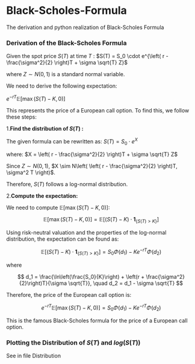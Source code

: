 # Black-Scholes-Formula
The derivation and python realization of Black-Scholes Formula

### Derivation of the Black-Scholes Formula

Given the spot price $S(T)$ at time $T$ :
$S(T) = S_0 \cdot e^{\left( r - \frac{\sigma^2}{2} \right)T + \sigma \sqrt{T} Z}$

where $Z \sim N(0,1)$ is a standard normal variable.

We need to derive the following expectation:

$e^{-rT} \mathbb{E}[\max(S(T) - K, 0)]$

This represents the price of a European call option. To find this, we follow these steps:

1.**Find the distribution of $S(T)$ :**

The given formula can be rewritten as:
$S(T) = S_0 \cdot e^{X}$

where: $X = \left( r - \frac{\sigma^2}{2} \right)T + \sigma \sqrt{T} Z$

Since
$Z \sim N(0,1)$, 
$X \sim N\left( \left( r - \frac{\sigma^2}{2} \right)T, \sigma^2 T \right)$.

Therefore, $S(T)$ follows a log-normal distribution.

2.**Compute the expectation:**

We need to compute $\mathbb{E}[\max(S(T) - K, 0)]$:

$$
\mathbb{E}[\max(S(T) - K, 0)] = \mathbb{E}[(S(T) - K) \cdot \mathbf{1}_{\{S(T) > K\}}]
$$

Using risk-neutral valuation and the properties of the log-normal distribution, the expectation can be found as:

$$
\mathbb{E}[(S(T) - K) \cdot \mathbf{1}_{\{S(T) > K\}}] = S_0 \Phi(d_1) - K e^{-rT} \Phi(d_2)
$$

 where

$$
d_1 = \frac{\ln\left(\frac{S_0}{K}\right) + \left(r + \frac{\sigma^2}{2}\right)T}{\sigma \sqrt{T}}, \quad d_2 = d_1 - \sigma \sqrt{T}
$$

Therefore, the price of the European call option is:

$$
e^{-rT} \mathbb{E}[\max(S(T) - K, 0)] = S_0 \Phi(d_1) - K e^{-rT} \Phi(d_2)
$$

This is the famous Black-Scholes formula for the price of a European call option.

### Plotting the Distribution of $S(T)$ and $log(S(T))$

See in file Distribution


